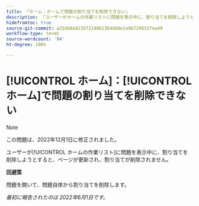 ```yaml
---
title: 「ホーム：ホームで問題の割り当てを削除できない」
description: 「ユーザーがホームの作業リストに問題を表示中に、割り当てを削除しようとすると、ページが更新され、割り当てが削除されません。」
hidefromtoc: true
source-git-commit: a25db8e8235f2140b1364d60e2a96729931fea49
workflow-type: tm+mt
source-wordcount: '94'
ht-degree: 100%

---
```



# [!UICONTROL ホーム]：[!UICONTROL ホーム]で問題の割り当てを削除できない

>[!NOTE]
>
>この問題は、2022年12月1日に修正されました。

ユーザーが[!UICONTROL ホームの作業リスト]に問題を表示中に、割り当てを削除しようとすると、ページが更新され、割り当てが削除されません。

**回避策**

問題を開いて、問題自体から割り当てを削除します。

_最初に報告されたのは 2022年6月1日です。_

